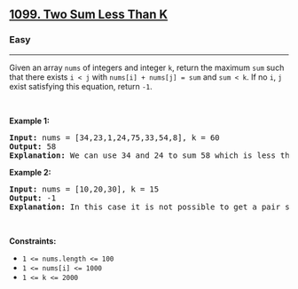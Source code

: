 <h2><a href="https://leetcode.com/problems/two-sum-less-than-k/">1099. Two Sum Less Than K</a></h2><h3>Easy</h3><hr><div data-read-aloud-multi-block="true"><p>Given an array <code>nums</code> of integers and&nbsp;integer <code>k</code>, return the maximum <code>sum</code> such that there exists <code>i &lt; j</code> with <code>nums[i] + nums[j] = sum</code> and <code>sum &lt; k</code>. If no <code>i</code>, <code>j</code> exist satisfying this equation, return <code>-1</code>.</p>

<p>&nbsp;</p>
<p><strong>Example 1:</strong></p>

<pre><strong>Input:</strong> nums = [34,23,1,24,75,33,54,8], k = 60
<strong>Output:</strong> 58
<strong>Explanation: </strong>We can use 34 and 24 to sum 58 which is less than 60.
</pre>

<p><strong>Example 2:</strong></p>

<pre><strong>Input:</strong> nums = [10,20,30], k = 15
<strong>Output:</strong> -1
<strong>Explanation: </strong>In this case it is not possible to get a pair sum less that 15.
</pre>

<p>&nbsp;</p>
<p><strong>Constraints:</strong></p>

<ul>
	<li><code>1 &lt;= nums.length &lt;= 100</code></li>
	<li><code>1 &lt;= nums[i] &lt;= 1000</code></li>
	<li><code>1 &lt;= k &lt;= 2000</code></li>
</ul>
</div>